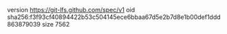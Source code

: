 version https://git-lfs.github.com/spec/v1
oid sha256:f3f93cf40894422b53c504145ece6bbaa67d5e2b7d8e1b00def1ddd863879039
size 7562
